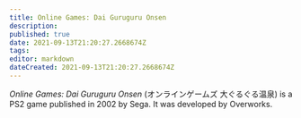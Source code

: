 ```yaml
---
title: Online Games: Dai Guruguru Onsen
description: 
published: true
date: 2021-09-13T21:20:27.2668674Z 
tags: 
editor: markdown
dateCreated: 2021-09-13T21:20:27.2668674Z
---
```

_Online Games: Dai Guruguru Onsen_ (<span lang='ja'>オンラインゲームズ 大ぐるぐる温泉</span>) is a PS2 game published in 2002 by Sega.
It was developed by Overworks.
